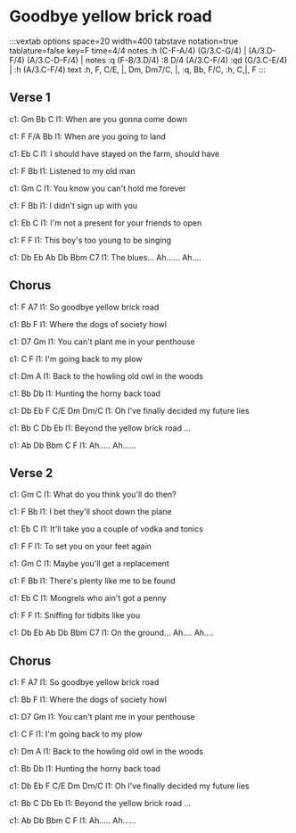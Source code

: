 ---
---

# Goodbye yellow brick road

:::vextab
  options space=20 width=400
  tabstave notation=true tablature=false key=F time=4/4
  notes :h (C-F-A/4) (G/3.C-G/4) | (A/3.D-F/4) (A/3.C-D-F/4) |
  notes :q (F-B/3.D/4) :8 D/4 (A/3.C-F/4) :qd (G/3.C-E/4) | :h (A/3.C-F/4)
  text :h, F, C/E, |, Dm, Dm7/C, |, :q, Bb, F/C, :h, C,|, F 
:::

 
## Verse 1
c1: Gm          Bb            C
l1: When are you gonna come down

c1: F           F/A          Bb
l1: When are you going to land

c1:  Eb                       C
l1: I should have stayed on the farm, should have

c1: F                  Bb
l1: Listened to my old man

c1:     Gm                        C
l1: You know you can't hold me forever

c1:   F                   Bb
l1: I didn't sign up with you

c1:     Eb                     C
l1: I'm not a present for your friends to open

c1:      F                     F
l1: This boy's too young to be singing

c1:     Db  Eb   Ab  Db   Bbm  C7
l1: The blues... Ah...... Ah....

## Chorus
c1:    F                    A7
l1: So goodbye yellow brick road

c1:           Bb              F
l1: Where the dogs of society howl

c1:     D7                     Gm
l1: You can't plant me in your penthouse

c1:     C                F
l1: I'm going back to my plow

c1: Dm                      A
l1: Back to the howling old owl in the woods

c1: Bb                     Db
l1: Hunting the horny back toad

c1: Db Eb   F         C/E      Dm       Dm/C
l1: Oh I've finally decided my future lies

c1:    Bb      C            Db  Eb
l1: Beyond the yellow brick road ...

c1: Ab  Db  Bbm  C  F
l1: Ah..... Ah......

## Verse 2
c1: Gm                       C
l1: What do you think you'll do then?

c1:   F                            Bb
l1: I bet they'll shoot down the plane

c1:       Eb                   C
l1: It'll take you a couple of vodka and tonics

c1:    F                      F
l1: To set you on your feet again

c1: Gm                   C
l1: Maybe you'll get a replacement

c1:         F                    Bb
l1: There's plenty like me to be found

c1: Eb           C
l1: Mongrels who ain't got a penny

c1: F                         F
l1: Sniffing for tidbits like you

c1:        Db  Eb    Ab  Db  Bbm  C7
l1: On the ground... Ah....  Ah....

## Chorus
c1:    F                    A7
l1: So goodbye yellow brick road

c1:           Bb              F
l1: Where the dogs of society howl

c1:     D7                     Gm
l1: You can't plant me in your penthouse

c1:     C                F
l1: I'm going back to my plow

c1: Dm                      A
l1: Back to the howling old owl in the woods

c1: Bb                     Db
l1: Hunting the horny back toad

c1: Db Eb   F         C/E      Dm       Dm/C
l1: Oh I've finally decided my future lies

c1:    Bb      C            Db  Eb
l1: Beyond the yellow brick road ...

c1: Ab  Db  Bbm  C  F
l1: Ah..... Ah......